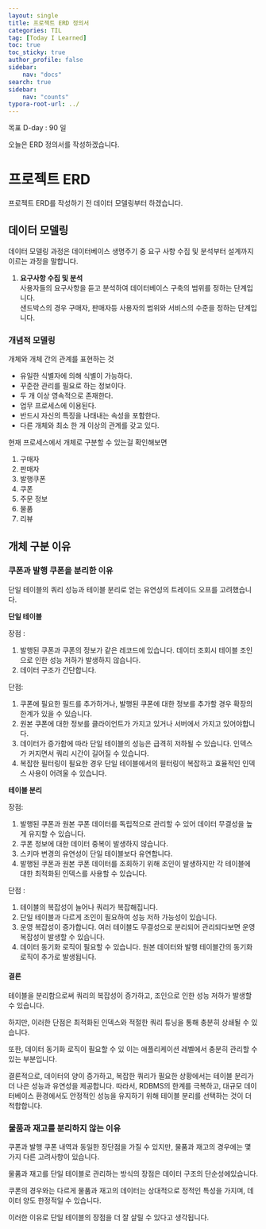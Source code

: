 ```yaml
---
layout: single
title: 프로젝트 ERD 정의서
categories: TIL
tag: [Today I Learned]
toc: true
toc_sticky: true
author_profile: false
sidebar:
    nav: "docs"
search: true
sidebar:
    nav: "counts"
typora-root-url: ../
---
```

목표 D-day : 90 일  

오늘은 ERD 정의서를 작성하겠습니다.

# 프로젝트 ERD 

프로젝트 ERD를 작성하기 전 데이터 모델링부터 하겠습니다.



## 데이터 모델링

데이터 모델링 과정은 데이터베이스 생명주기 중 요구 사항 수집 및 분석부터 설계까지 이르는 과정을 말합니다.

1. **요구사항 수집 및 분석**  
   사용자들의 요구사항을 듣고 분석하여 데이터베이스 구축의 범위를 정하는 단계입니다.  
   샌드박스의 경우 구매자, 판매자등 사용자의 범위와 서비스의 수준을 정하는 단계입니다.

### 개념적 모델링

개체와 개체 간의 관계를 표현하는 것

+ 유일한 식별자에 의해 식별이 가능하다.
+ 꾸준한 관리를 필요로 하는 정보이다.
+ 두 개 이상 영속적으로 존재한다.
+ 업무 프로세스에 이용된다. 
+ 반드시 자신의 특징을 나태내는 속성을 포함한다.
+ 다른 개체와 최소 한 개 이상의 관계를 갖고 있다.

현재 프로세스에서 개체로 구분할 수 있는걸 확인해보면

1. 구매자
2. 판매자
3. 발행쿠폰
4. 쿠폰
5. 주문 정보
6. 물품
7. 리뷰

## 개체 구분 이유

### 쿠폰과 발행 쿠폰을 분리한 이유

단일 테이블의 쿼리 성능과 테이블 분리로 얻는 유연성의 트레이드 오프를 고려했습니다.

**단일 테이블**

장점 : 

1. 발행된 쿠폰과 쿠폰의 정보가 같은 레코드에 있습니다. 데이터 조회시 테이블 조인으로 인한 성능 저하가 발생하지 않습니다.
2. 데이터 구조가 간단합니다.

단점: 

1. 쿠폰에 필요한 필드를 추가하거나, 발행된 쿠폰에 대한 정보를 추가할 경우 확장의 한계가 있을 수 있습니다.
2. 원본 쿠폰에 대한 정보를 클라이언트가 가지고 있거나 서버에서 가지고 있어야합니다.
3. 데이터가 증가함에 따라 단일 테이블의 성능은 급격히 저하될 수 있습니다. 인덱스가 커지면서 쿼리 시간이 길어질 수 있습니다.
4. 복잡한 필터링이 필요한 경우 단일 테이블에서의 필터링이 복잡하고 효율적인 인덱스 사용이 어려울 수 있습니다.

**테이블 분리**

장점: 

1. 발행된 쿠폰과 원본 쿠폰 데이터를 독립적으로 관리할 수 있어 데이터 무결성을 높게 유지할 수 있습니다.
2. 쿠폰 정보에 대한 데이터 중복이 발생하지 않습니다.
3. 스키마 변경의 유연성이 단일 테이블보다 유연합니다.
4. 발행된 쿠폰과 원본 쿠폰 데이터를 조회하기 위해 조인이 발생하지만 각 테이블에 대한 최적화된 인덱스를 사용할 수 있습니다.

단점 : 

1. 테이블의 복잡성이 늘어나 쿼리가 복잡해집니다.
2. 단일 테이블과 다르게 조인이 필요하여 성능 저하 가능성이 있습니다.
3. 운영 복잡성이 증가합니다. 여러 테이블도 무결성으로 분리되어 관리되다보면 운영 복잡성이 발생할 수 있습니다.
4. 데이터 동기화 로직이 필요할 수 있습니다. 원본 데이터와 발행 테이블간의 동기화 로직이 추가로 발생됩니다.

#### 결론

테이블을 분리함으로써 쿼리의 복잡성이 증가하고, 조인으로 인한 성능 저하가 발생할 수 있습니다. 

하지만, 이러한 단점은 최적화된 인덱스와 적절한 쿼리 튜닝을 통해 충분히 상쇄될 수 있습니다. 

또한, 데이터 동기화 로직이 필요할 수 있 이는 애플리케이션 레벨에서 충분히 관리할 수 있는 부분입니다.

결론적으로, 데이터의 양이 증가하고, 복잡한 쿼리가 필요한 상황에서는 테이블 분리가 더 나은 성능과 유연성을 제공합니다. 따라서, RDBMS의 한계를 극복하고, 대규모 데이터베이스 환경에서도 안정적인 성능을 유지하기 위해 테이블 분리를 선택하는 것이 더 적합합니다.



### 물품과 재고를 분리하지 않는 이유

쿠폰과 발행 쿠폰 내역과 동일한 장단점을 가질 수 있지만, 물품과 재고의 경우에는 몇 가지 다른 고려사항이 있습니다.

물품과 재고를 단일 테이블로 관리하는 방식의 장점은 데이터 구조의 단순성에있습니다.

쿠폰의 경우와는 다르게 물품과 재고의 데이터는 상대적으로  정적인 특성을 가지며, 데이터 양도 한정적일 수 있습니다.

이러한 이유로 단일 테이블의 장점을 더 잘 살릴 수 있다고 생각됩니다.













